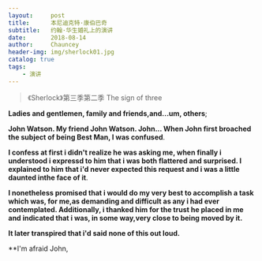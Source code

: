 ```yaml
---
layout:     post   				    
title:      本尼迪克特·康伯巴奇 				
subtitle:   约翰·华生婚礼上的演讲 
date:       2018-08-14 				
author:     Chauncey 						
header-img: img/sherlock01.jpg 	
catalog: true 						
tags:							
    - 演讲
---
```


>《Sherlock》第三季第二季 The sign of three  

**Ladies and gentlemen, family and friends,and...um, others**;

**John Watson. My friend John Watson. John... When John first broached the subject of being Best Man, I was confused**.

**I confess at first i didn't realize he was asking me, when finally i understood i expressd to him that i was both flattered and surprised. I explained to him that i'd never expected this request and i was a little daunted inthe face of it**.

**I nonetheless promised that i would do my very best to accomplish a task which was, for me,as demanding and difficult as any i had ever contemplated. Additionally, i thanked him for the trust he placed in me and indicated that i was, in some way,very close to being moved by it.**

**It later transpired that i'd said none of this out loud.**

**I'm afraid John,
